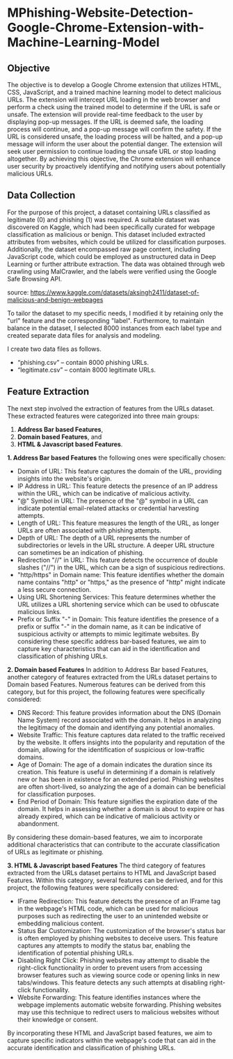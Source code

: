 # MPhishing-Website-Detection-Google-Chrome-Extension-with-Machine-Learning-Model

## Objective
The objective is to develop a Google Chrome extension that utilizes HTML, CSS, JavaScript, and a trained machine learning model to detect malicious URLs. The extension will intercept URL loading in the web browser and perform a check using the trained model to determine if the URL is safe or unsafe. The extension will provide real-time feedback to the user by displaying pop-up messages. If the URL is deemed safe, the loading process will continue, and a pop-up message will confirm the safety. If the URL is considered unsafe, the loading process will be halted, and a pop-up message will inform the user about the potential danger. The extension will seek user permission to continue loading the unsafe URL or stop loading altogether. By achieving this objective, the Chrome extension will enhance user security by proactively identifying and notifying users about potentially malicious URLs.

## Data Collection
For the purpose of this project, a dataset containing URLs classified as legitimate (0) and phishing (1) was required. A suitable dataset was discovered on Kaggle, which had been specifically curated for webpage classification as malicious or benign. This dataset included extracted attributes from websites, which could be utilized for classification purposes. Additionally, the dataset encompassed raw page content, including JavaScript code, which could be employed as unstructured data in Deep Learning or further attribute extraction. The data was obtained through web crawling using MalCrawler, and the labels were verified using the Google Safe Browsing API. 

source: https://www.kaggle.com/datasets/aksingh2411/dataset-of-malicious-and-benign-webpages

To tailor the dataset to my specific needs, I modified it by retaining only the "url" feature and the corresponding "label". Furthermore, to maintain balance in the dataset, I selected 8000 instances from each label type and created separate data files for analysis and modeling.

I create two data files as follows.
- “phishing.csv” – contain 8000 phishing URLs.
- “legitimate.csv” – contain 8000 legitimate URLs.

## Feature Extraction
The next step involved the extraction of features from the URLs dataset. These extracted features were categorized into three main groups: 
1.	**Address Bar based Features**,
2.	**Domain based Features**, and 
3.	**HTML & Javascript based Features**.

**1. Address Bar based Features**
the following ones were specifically chosen:
- Domain of URL: This feature captures the domain of the URL, providing insights into the website's origin.
- IP Address in URL: This feature detects the presence of an IP address within the URL, which can be indicative of malicious activity.
- "@" Symbol in URL: The presence of the "@" symbol in a URL can indicate potential email-related attacks or credential harvesting attempts.
- Length of URL: This feature measures the length of the URL, as longer URLs are often associated with phishing attempts.
- Depth of URL: The depth of a URL represents the number of subdirectories or levels in the URL structure. A deeper URL structure can sometimes be an indication of phishing.
- Redirection "//" in URL: This feature detects the occurrence of double slashes ("//") in the URL, which can be a sign of suspicious redirections.
- "http/https" in Domain name: This feature identifies whether the domain name contains "http" or "https," as the presence of "http" might indicate a less secure connection.
- Using URL Shortening Services: This feature determines whether the URL utilizes a URL shortening service which can be used to obfuscate malicious links.
- Prefix or Suffix "-" in Domain: This feature identifies the presence of a prefix or suffix "-" in the domain name, as it can be indicative of suspicious activity or attempts to mimic legitimate websites.
By considering these specific address bar-based features, we aim to capture key characteristics that can aid in the identification and classification of phishing URLs.

**2.	Domain based Features**
In addition to Address Bar based Features, another category of features extracted from the URLs dataset pertains to Domain based Features. Numerous features can be derived from this category, but for this project, the following features were specifically considered:
- DNS Record: This feature provides information about the DNS (Domain Name System) record associated with the domain. It helps in analyzing the legitimacy of the domain and identifying any potential anomalies.
- Website Traffic: This feature captures data related to the traffic received by the website. It offers insights into the popularity and reputation of the domain, allowing for the identification of suspicious or low-traffic domains.
- Age of Domain: The age of a domain indicates the duration since its creation. This feature is useful in determining if a domain is relatively new or has been in existence for an extended period. Phishing websites are often short-lived, so analyzing the age of a domain can be beneficial for classification purposes.
- End Period of Domain: This feature signifies the expiration date of the domain. It helps in assessing whether a domain is about to expire or has already expired, which can be indicative of malicious activity or abandonment.

By considering these domain-based features, we aim to incorporate additional characteristics that can contribute to the accurate classification of URLs as legitimate or phishing.

**3.	HTML & Javascript based Features**
The third category of features extracted from the URLs dataset pertains to HTML and JavaScript based Features. Within this category, several features can be derived, and for this project, the following features were specifically considered:
- IFrame Redirection: This feature detects the presence of an IFrame tag in the webpage's HTML code, which can be used for malicious purposes such as redirecting the user to an unintended website or embedding malicious content.
- Status Bar Customization: The customization of the browser's status bar is often employed by phishing websites to deceive users. This feature captures any attempts to modify the status bar, enabling the identification of potential phishing URLs.
- Disabling Right Click: Phishing websites may attempt to disable the right-click functionality in order to prevent users from accessing browser features such as viewing source code or opening links in new tabs/windows. This feature detects any such attempts at disabling right-click functionality.
- Website Forwarding: This feature identifies instances where the webpage implements automatic website forwarding. Phishing websites may use this technique to redirect users to malicious websites without their knowledge or consent.

By incorporating these HTML and JavaScript based features, we aim to capture specific indicators within the webpage's code that can aid in the accurate identification and classification of phishing URLs.


